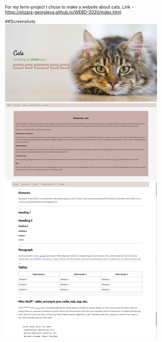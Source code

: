 For my term-project I chose to make a website about cats.
Link - https://elizara-georgieva.github.io/WEBD-2020/index.html

##Screenshots
![Home page](./images/webd-homepage.jpg "Home page")
![About cats](./images/screenshot2.jpg "About cats page")
![Showcase1](./images/screenshot3.jpg "Showcase 1")
![Showcase2](./images/screenshot4.jpg "Showcase 2")

